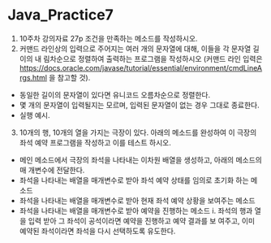 # Java_Practice7
1. 10주차 강의자료 27p 조건을 만족하는 메소드를 작성하시오.
2. 커맨드 라인상의 입력으로 주어지는 여러 개의 문자열에 대해, 이들을 각 문자열 길이의 내
림차순으로 정렬하여 출력하는 프로그램을 작성하시오 (커맨드 라인 입력은
https://docs.oracle.com/javase/tutorial/essential/environment/cmdLineArgs.html 을 참고할 것).
- 동일한 길이의 문자열이 있다면 유니코드 오름차순으로 정렬한다.
- 몇 개의 문자열이 입력될지는 모르며, 입력된 문자열이 없는 경우 그대로 종료한다.
- 실행 예시.
3. 10개의 행, 10개의 열을 가지는 극장이 있다. 아래의 메소드를 완성하여 이 극장의 좌석 예약
프로그램을 작성하고 이를 테스트 하시오.
- 메인 메소드에서 극장의 좌석을 나타내는 이차원 배열을 생성하고, 아래의 메소드의 매
개변수에 전달한다.
- 좌석을 나타내는 배열을 매개변수로 받아 좌석 예약 상태를 임의로 초기화 하는 메소드
- 좌석을 나타내는 배열을 매개변수로 받아 현재 좌석 예약 상황을 보여주는 메소드
- 좌석을 나타내는 배열을 매개변수로 받아 예약을 진행하는 메소드
i. 좌석의 행과 열을 입력 받아 그 좌석이 공석이라면 예약을 진행하고 예약 결과를 보
여주고, 이미 예약된 좌석이라면 좌석을 다시 선택하도록 유도한다.
